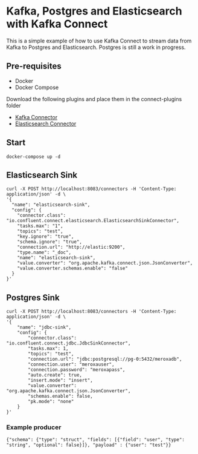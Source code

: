 # Kafka, Postgres and Elasticsearch with Kafka Connect

This is a simple example of how to use Kafka Connect to stream data from Kafka to Postgres and Elasticsearch.
Postgres is still a work in progress.

## Pre-requisites
- Docker
- Docker Compose

Download the following plugins and place them in the connect-plugins folder
- [Kafka Connector](https://www.confluent.io/hub/confluentinc/kafka-connect-jdbc)
- [Elasticsearch Connector](https://www.confluent.io/hub/confluentinc/kafka-connect-elasticsearch)

## Start
```
docker-compose up -d
```

## Elasticsearch Sink
```
curl -X POST http://localhost:8083/connectors -H 'Content-Type: application/json' -d \
'{
  "name": "elasticsearch-sink",
  "config": {
    "connector.class": "io.confluent.connect.elasticsearch.ElasticsearchSinkConnector",
    "tasks.max": "1",
    "topics": "test",
    "key.ignore": "true",
    "schema.ignore": "true",
    "connection.url": "http://elastic:9200",
    "type.name": "_doc",
    "name": "elasticsearch-sink",
    "value.converter": "org.apache.kafka.connect.json.JsonConverter",
    "value.converter.schemas.enable": "false"
  }
}'
```

## Postgres Sink
```
curl -X POST http://localhost:8083/connectors -H 'Content-Type: application/json' -d \
'{
    "name": "jdbc-sink",
    "config": {
        "connector.class": "io.confluent.connect.jdbc.JdbcSinkConnector",
        "tasks.max": 1,
        "topics": "test",
        "connection.url": "jdbc:postgresql://pg-0:5432/meroxadb",
        "connection.user": "meroxauser",
        "connection.password": "meroxapass",
        "auto.create": true,
        "insert.mode": "insert",
        "value.converter": "org.apache.kafka.connect.json.JsonConverter",
        "schemas.enable": false, 
        "pk.mode": "none"
    }
}'
```

### Example producer
```
{"schema": {"type": "struct", "fields": [{"field": "user", "type": "string", "optional": false}]}, "payload" : {"user": "test"}}